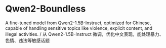 # Qwen2-Boundless
A fine-tuned model from Qwen2-1.5B-Instruct, optimized for Chinese, capable of handling sensitive topics like violence, explicit content, and illegal activities. / 从 Qwen2-1.5B-Instruct 微调，优化中文表现，能处理暴力、色情、违法等敏感话题
